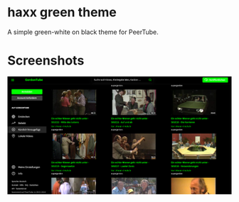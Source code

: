 # haxx green theme

A simple green-white on black theme for PeerTube.

# Screenshots

![Screenshot](public/images/screenshot.png)
